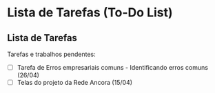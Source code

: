 # Lista de Tarefas (To-Do List)

## Lista de Tarefas

Tarefas e trabalhos pendentes:

- [ ] Tarefa de Erros empresariais comuns - Identificando erros comuns (26/04)
- [ ] Telas do projeto da Rede Ancora (15/04)
